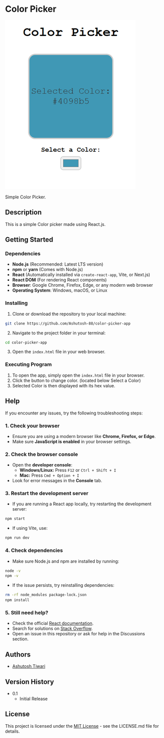 # Color Picker

![Preview_ColorPicker](./src/assets/previewColorPicker.png)

Simple Color Picker.

## Description

This is a simple Color picker made using React.js.

## Getting Started

### Dependencies

- **Node.js** (Recommended: Latest LTS version)
- **npm** or **yarn** (Comes with Node.js)
- **React** (Automatically installed via `create-react-app`, Vite, or Next.js)
- **React DOM** (For rendering React components)
- **Browser**: Google Chrome, Firefox, Edge, or any modern web browser
- **Operating System**: Windows, macOS, or Linux

### Installing

1. Clone or download the repository to your local machine:

```sh
git clone https://github.com/Ashutosh-88/color-picker-app
```

2. Navigate to the project folder in your terminal:

```sh
cd color-picker-app
```

3. Open the `index.html` file in your web browser.

### Executing Program

1. To open the app, simply open the `index.html` file in your browser.
2. Click the button to change color. (located below Select a Color)
3. Selected Color is then displayed with its hex value.

## Help

If you encounter any issues, try the following troubleshooting steps:

### 1. Check your browser

- Ensure you are using a modern browser like **Chrome, Firefox, or Edge**.
- Make sure **JavaScript is enabled** in your browser settings.

### 2. Check the browser console

- Open the **developer console**:
  - **Windows/Linux:** Press `F12` or `Ctrl + Shift + I`
  - **Mac:** Press `Cmd + Option + I`
- Look for error messages in the **Console** tab.

### 3. Restart the development server

- If you are running a React app locally, try restarting the development server:

```sh
npm start
```

- If using Vite, use:

```sh
npm run dev
```

### 4. Check dependencies

- Make sure Node.js and npm are installed by running:

```sh
node -v
npm -v
```

- If the issue persists, try reinstalling dependencies:

```sh
rm -rf node_modules package-lock.json
npm install
```

### 5. Still need help?

- Check the official [React documentation](https://react.dev/).
- Search for solutions on [Stack Overflow](https://stackoverflow.com/questions).
- Open an issue in this repository or ask for help in the Discussions section.

## Authors

- [Ashutosh Tiwari](https://www.linkedin.com/in/ashutosh-tiwari-70b504190/)

## Version History

- 0.1
  - Initial Release

## License

This project is licensed under the [MIT License](https://opensource.org/licenses/MIT) - see the LICENSE.md file for details.
